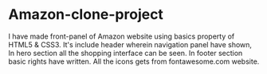 # Amazon-clone-project
I have made front-panel of Amazon website using basics property of HTML5 & CSS3.
It's include header wherein navigation panel have shown, In hero section all the shopping interface can be seen.
In footer section basic rights have written.
All the icons gets from fontawesome.com website.

